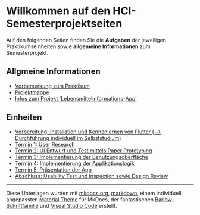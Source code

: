 # Willkommen auf den HCI-Semesterprojektseiten


Auf den folgenden Seiten finden Sie die **Aufgaben** der jeweiligen Praktikumseinheiten sowie **allgemeine Informationen** zum Semesterprojekt.

<!-- 
## Informationen zum SoSe 2022

* [Modus der LVA während der Corona-Krise](corona.md)
* [Arbeiten mit BigBlueButton (BBB)](bbb.md)
* [NZSE-Tagebuch mit wichtigen Infos aus der VO](tagebuch.md) 
-->

## Allgmeine Informationen

* [Vorbemerkung zum Praktikum](vorbemerkung.md)
* [Projektmappe](projektmappe.md)
* [Infos zum Projekt 'Lebensmittelinformations-App'](openfoodfacts.md)

## Einheiten

* [Vorbereitung: Installation und Kennenlernen von Flutter (--> Durchführung individuell im Selbststudium)](termin0.md)
* [Termin 1: User Research](termin1.md)
* [Termin 2: UI Entwurf und Test mittels Paper Prototyping](termin2.md)
* [Termin 3: Implementierung der Benutzungsoberfläche](termin3.md)
* [Termin 4: Implementierung der Applikationslogik](termin4.md)
* [Termin 5: Präsentation der App](termin5.md)
* [Abschluss: Usability Test und Inspection sowie Design Review](termin6.md)

----
Diese Unterlagen wurden mit [mkdocs.org](http://mkdocs.org), [markdown](https://en.wikipedia.org/wiki/Markdown), einem individuell angepassten [Material Theme](https://github.com/squidfunk/mkdocs-material) für MkDocs, der fantastischen [Barlow-Schriftfamilie](https://github.com/jpt/barlow) und [Visual Studio Code](https://code.visualstudio.com/) erstellt.